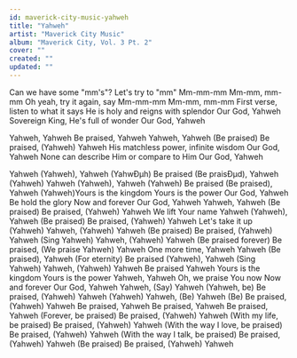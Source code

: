 ```yaml
---
id: maverick-city-music-yahweh
title: "Yahweh"
artist: "Maverick City Music"
album: "Maverick City, Vol. 3 Pt. 2"
cover: ""
created: ""
updated: ""
---
```


Can we have some "mm's"?
Let's try to "mm"
Mm-mm-mm
Mm-mm, mm-mm
Oh yeah, try it again, say
Mm-mm-mm
Mm-mm, mm-mm
First verse, listen to what it says
He is holy and reigns with splendor
Our God, Yahweh
Sovereign King, He's full of wonder
Our God, Yahweh

Yahweh, Yahweh
Be praised, Yahweh
Yahweh, Yahweh
(Be praised) Be praised, (Yahweh) Yahweh
His matchless power, infinite wisdom
Our God, Yahweh
None can describe Him or compare to Him
Our God, Yahweh

Yahweh (Yahweh), Yahweh (YahwÐµh)
Be praised (Be praisÐµd), Yahweh (Yahweh)
Yahweh (Yahweh), Yahweh (Yahweh)
Be praised (Be praised), Yahweh (Yahweh)Yours is the kingdom
Yours is the power
Our God, Yahweh
Be hold the glory
Now and forever
Our God, Yahweh
Yahweh, Yahweh
(Be praised) Be praised, (Yahweh) Yahweh
We lift Your name
Yahweh (Yahweh), Yahweh
(Be praised) Be praised, (Yahweh) Yahweh
Let's take it up
(Yahweh) Yahweh, (Yahweh) Yahweh
(Be praised) Be praised, (Yahweh) Yahweh
(Sing Yahweh) Yahweh, (Yahweh) Yahweh
(Be praised forever) Be praised, (We praise Yahweh) Yahweh
One more time, Yahweh
Yahweh (Be praised), Yahweh (For eternity)
Be praised (Yahweh), Yahweh
(Sing Yahweh) Yahweh, (Yahweh) Yahweh
Be praised Yahweh
Yours is the kingdom
Yours is the power
Yahweh, Yahweh
Oh, we praise You now
Now and forever
Our God, Yahweh
Yahweh, (Say) Yahweh
(Yahweh, be) Be praised, (Yahweh) Yahweh
(Yahweh) Yahweh, (Be) Yahweh
(Be) Be praised, (Yahweh) Yahweh
Be praised, Yahweh
Be praised, Yahweh
Be praised, Yahweh (Forever, be praised)
Be praised, (Yahweh) Yahweh (With my life, be praised)
Be praised, (Yahweh) Yahweh (With the way I love, be praised)
Be praised, (Yahweh) Yahweh (With the way I talk, be praised)
Be praised, (Yahweh) Yahweh
(Be praised) Be praised, (Yahweh) Yahweh